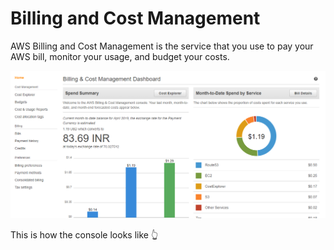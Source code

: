 # Billing and Cost Management

AWS Billing and Cost Management is the service that you use to pay your AWS bill, monitor your usage, and budget your costs.

![](../../.gitbook/assets/image%20%2832%29.png)

This is how the console looks like 👆 





